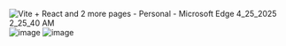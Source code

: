 ![Vite + React and 2 more pages - Personal - Microsoft​ Edge 4_25_2025 2_25_40 AM](https://github.com/user-attachments/assets/e6414f39-4b68-499e-8fc6-b95f8728c146)
![image](https://github.com/user-attachments/assets/c100f1d1-27e1-4e98-9493-7f56da4acc54)
![image](https://github.com/user-attachments/assets/25c93285-eb66-438e-9cfa-90fe5d706d1e)

